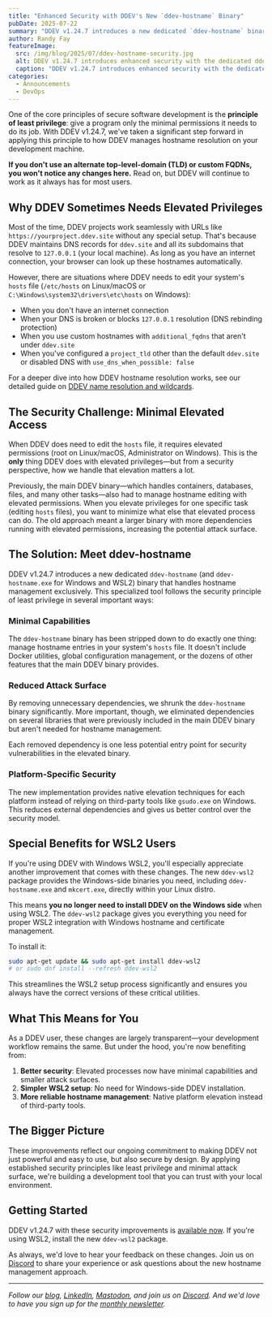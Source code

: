 ```yaml
---
title: "Enhanced Security with DDEV's New `ddev-hostname` Binary"
pubDate: 2025-07-22
summary: "DDEV v1.24.7 introduces a new dedicated `ddev-hostname` binary that improves security by minimizing elevated privileges and simplifies WSL2 setup with the new ddev-wsl2 package."
author: Randy Fay
featureImage:
  src: /img/blog/2025/07/ddev-hostname-security.jpg
  alt: DDEV v1.24.7 introduces enhanced security with the dedicated ddev-hostname binary
  caption: "DDEV v1.24.7 introduces enhanced security with the dedicated ddev-hostname binary"
categories:
  - Announcements
  - DevOps
---
```


One of the core principles of secure software development is the **principle of least privilege**: give a program only the minimal permissions it needs to do its job. With DDEV v1.24.7, we've taken a significant step forward in applying this principle to how DDEV manages hostname resolution on your development machine.

**If you don't use an alternate top-level-domain (TLD) or custom FQDNs, you won't notice any changes here.** Read on, but DDEV will continue to work as it always has for most users.

## Why DDEV Sometimes Needs Elevated Privileges

Most of the time, DDEV projects work seamlessly with URLs like `https://yourproject.ddev.site` without any special setup. That's because DDEV maintains DNS records for `ddev.site` and all its subdomains that resolve to `127.0.0.1` (your local machine). As long as you have an internet connection, your browser can look up these hostnames automatically.

However, there are situations where DDEV needs to edit your system's `hosts` file (`/etc/hosts` on Linux/macOS or `C:\Windows\system32\drivers\etc\hosts` on Windows):

- When you don't have an internet connection
- When your DNS is broken or blocks `127.0.0.1` resolution (DNS rebinding protection)
- When you use custom hostnames with `additional_fqdns` that aren't under `ddev.site`
- When you've configured a `project_tld` other than the default `ddev.site` or disabled DNS with `use_dns_when_possible: false`

For a deeper dive into how DDEV hostname resolution works, see our detailed guide on [DDEV name resolution and wildcards](ddev-name-resolution-wildcards.md).

## The Security Challenge: Minimal Elevated Access

When DDEV does need to edit the `hosts` file, it requires elevated permissions (root on Linux/macOS, Administrator on Windows). This is the **only** thing DDEV does with elevated privileges—but from a security perspective, how we handle that elevation matters a lot.

Previously, the main DDEV binary—which handles containers, databases, files, and many other tasks—also had to manage hostname editing with elevated permissions. When you elevate privileges for one specific task (editing `hosts` files), you want to minimize what else that elevated process can do. The old approach meant a larger binary with more dependencies running with elevated permissions, increasing the potential attack surface.

## The Solution: Meet ddev-hostname

DDEV v1.24.7 introduces a new dedicated `ddev-hostname` (and `ddev-hostname.exe` for Windows and WSL2) binary that handles hostname management exclusively. This specialized tool follows the security principle of least privilege in several important ways:

### Minimal Capabilities

The `ddev-hostname` binary has been stripped down to do exactly one thing: manage hostname entries in your system's `hosts` file. It doesn't include Docker utilities, global configuration management, or the dozens of other features that the main DDEV binary provides.

### Reduced Attack Surface

By removing unnecessary dependencies, we shrunk the `ddev-hostname` binary significantly. More important, though, we eliminated dependencies on several libraries that were previously included in the main DDEV binary but aren't needed for hostname management.

Each removed dependency is one less potential entry point for security vulnerabilities in the elevated binary.

### Platform-Specific Security

The new implementation provides native elevation techniques for each platform instead of relying on third-party tools like `gsudo.exe` on Windows. This reduces external dependencies and gives us better control over the security model.

## Special Benefits for WSL2 Users

If you're using DDEV with Windows WSL2, you'll especially appreciate another improvement that comes with these changes. The new `ddev-wsl2` package provides the Windows-side binaries you need, including `ddev-hostname.exe` and `mkcert.exe`, directly within your Linux distro.

This means **you no longer need to install DDEV on the Windows side** when using WSL2. The `ddev-wsl2` package gives you everything you need for proper WSL2 integration with Windows hostname and certificate management.

To install it:

```bash
sudo apt-get update && sudo apt-get install ddev-wsl2
# or sudo dnf install --refresh ddev-wsl2
```

This streamlines the WSL2 setup process significantly and ensures you always have the correct versions of these critical utilities.

## What This Means for You

As a DDEV user, these changes are largely transparent—your development workflow remains the same. But under the hood, you're now benefiting from:

1. **Better security**: Elevated processes now have minimal capabilities and smaller attack surfaces.
2. **Simpler WSL2 setup**: No need for Windows-side DDEV installation.
3. **More reliable hostname management**: Native platform elevation instead of third-party tools.

## The Bigger Picture

These improvements reflect our ongoing commitment to making DDEV not just powerful and easy to use, but also secure by design. By applying established security principles like least privilege and minimal attack surface, we're building a development tool that you can trust with your local environment.

## Getting Started

DDEV v1.24.7 with these security improvements is [available now](https://github.com/ddev/ddev/releases). If you're using WSL2, install the new `ddev-wsl2` package.

As always, we'd love to hear your feedback on these changes. Join us on [Discord](/s/discord) to share your experience or ask questions about the new hostname management approach.

---

*Follow our [blog](https://ddev.com/blog/), [LinkedIn](https://www.linkedin.com/company/ddev-foundation), [Mastodon](https://fosstodon.org/@ddev), and join us on [Discord](/s/discord). And we'd love to have you sign up for the [monthly newsletter](/newsletter).*
